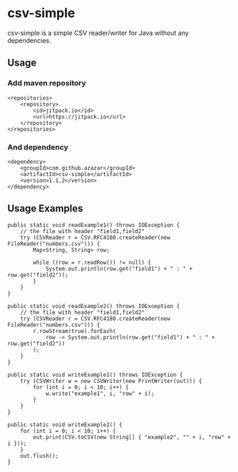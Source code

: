 # csv-simple

csv-simple is a simple CSV reader/writer for Java without any dependencies.

## Usage

### Add maven repository

	<repositories>
		<repository>
		    <id>jitpack.io</id>
		    <url>https://jitpack.io</url>
		</repository>
	</repositories>
    
### And dependency

	<dependency>
	    <groupId>com.github.azazar</groupId>
	    <artifactId>csv-simple</artifactId>
	    <version>1.1.2</version>
	</dependency>

## Usage Examples

    public static void readExample1() throws IOException {
        // the file with header "field1,field2"
        try (CSVReader r = CSV.RFC4180.createReader(new FileReader("numbers.csv"))) {
            Map<String, String> row;

            while ((row = r.readRow()) != null) {
                System.out.println(row.get("field1") + " : " + row.get("field2"));
            }
        }
    }

    public static void readExample2() throws IOException {
        // the file with header "field1,field2"
        try (CSVReader r = CSV.RFC4180.createReader(new FileReader("numbers.csv"))) {
            r.rowStream(true).forEach(
                row -> System.out.println(row.get("field1") + " : " + row.get("field2"))
            );
        }
    }

    public static void writeExample1() throws IOException {
        try (CSVWriter w = new CSVWriter(new PrintWriter(out))) {
            for (int i = 0; i < 10; i++) {
                w.write("example1", i, "row" + i);
            }
        }
    }

    public static void writeExample2() {
        for (int i = 0; i < 10; i++) {
            out.print(CSV.toCSV(new String[] { "example2", "" + i, "row" + i }));
        }
        out.flush();
    }
